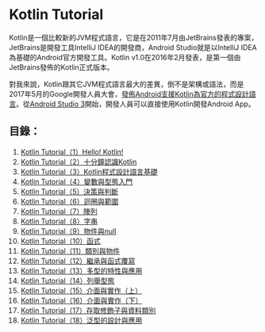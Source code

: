 # Kotlin Tutorial

Kotlin是一個比較新的JVM程式語言，它是在2011年7月由JetBrains發表的專案，JetBrains是開發工具IntelliJ IDEA的開發商，Android Studio就是以IntelliJ IDEA為基礎的Android官方開發工具。Kotlin v1.0在2016年2月發表，是第一個由JetBrains發佈的Kotlin正式版本。

對我來說，Kotlin跟其它JVM程式語言最大的差異，倒不是架構或語法，而是2017年5月的Google開發人員大會，[發佈Android支援Kotlin為官方的程式設計語言](https://developer.android.com/kotlin/index.html)。從[Android Studio 3](https://android-developers.googleblog.com/2017/05/android-studio-3-0-canary1.html)開始，開發人員可以直接使用Kotlin開發Android App。

## 目錄：

1. [Kotlin Tutorial（1）Hello! Kotlin!](http://www.codedata.com.tw/kotlin/kt01/)
2. [Kotlin Tutorial（2）十分鐘認識Kotlin](http://www.codedata.com.tw/kotlin/kt02/)
3. [Kotlin Tutorial（3）Kotlin程式設計語言基礎](http://www.codedata.com.tw/kotlin/kt03/)
4. [Kotlin Tutorial（4）變數與型態入門](http://www.codedata.com.tw/kotlin/kt04/)
5. [Kotlin Tutorial（5）決策與判斷](http://www.codedata.com.tw/kotlin/kt05/)
6. [Kotlin Tutorial（6）迴圈與範圍](http://www.codedata.com.tw/kotlin/kt06/)
7. [Kotlin Tutorial（7）陣列](http://www.codedata.com.tw/kotlin/kt07/)
8. [Kotlin Tutorial（8）字串](http://www.codedata.com.tw/kotlin/kt08/)
9. [Kotlin Tutorial（9）物件與null](http://www.codedata.com.tw/kotlin/kt09/)
10. [Kotlin Tutorial（10）函式](http://www.codedata.com.tw/kotlin/kt10/)
11. [Kotlin Tutorial（11）類別與物件](http://www.codedata.com.tw/kotlin/kt11/)
12. [Kotlin Tutorial（12）繼承與函式覆寫](http://www.codedata.com.tw/kotlin/kt12/)
13. [Kotlin Tutorial（13）多型的特性與應用](http://www.codedata.com.tw/kotlin/kt13/)
14. [Kotlin Tutorial（14）列舉型態](http://www.codedata.com.tw/kotlin/kt14/)
15. [Kotlin Tutorial（15）介面與實作（上）](http://www.codedata.com.tw/kotlin/kt15/)
16. [Kotlin Tutorial（16）介面與實作（下）](http://www.codedata.com.tw/kotlin/kt16/)
17. [Kotlin Tutorial（17）存取修飾子與資料類別](http://www.codedata.com.tw/kotlin/kt17/)
18. [Kotlin Tutorial（18）泛型的設計與應用](http://www.codedata.com.tw/kotlin/kt18/)
